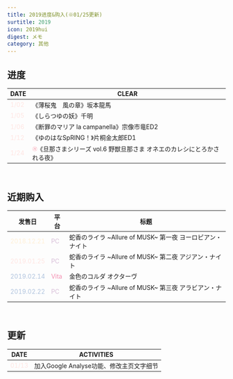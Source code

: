 ```yaml
---
title: 2019进度&购入(※01/25更新)
surtitle: 2019
icon: 2019hui
digest: メモ
category: 其他
---
```


## 进度

| DATE                              | CLEAR                                                        |
| --------------------------------- | ------------------------------------------------------------ |
| <font color="#FFE4E1">1/02</font> | 《薄桜鬼　風の章》坂本龍馬                                   |
| <font color="#FFE4E1">1/05</font> | 《しらつゆの妖》千明                                         |
| <font color="#FFE4E1">1/06</font> | 《断罪のマリア la campanella》宗像市竜ED2                    |
| <font color="#FFE4E1">1/12</font> | 《ゆのはなSpRING！》片桐金太郎ED1                            |
| <font color="#FFE4E1">1/24</font> | <img src="/assets/img/18x.png" width="2.5%">《旦那さまシリーズ vol.6 野獣旦那さま オネエのカレシにとろかされる夜》 |

<br>

## 近期购入

| 发售日                                  | 平台                              | 标题                                                      |
| --------------------------------------- | --------------------------------- | --------------------------------------------------------- |
| <font color="#FFEFD5">2018.12.21</font> | <font color="#D8BFD8">PC</font>   | 蛇香のライラ ~Allure of MUSK~ 第一夜 ヨーロピアン・ナイト |
| <font color="#FFE4E1">2019.01.25</font> | <font color="#D8BFD8">PC</font>   | 蛇香のライラ ~Allure of MUSK~ 第二夜 アジアン・ナイト     |
| <font color="#B0C4DE">2019.02.14</font> | <font color="#F48Fb1">Vita</font> | 金色のコルダ オクターヴ                                   |
| <font color="#B0C4DE">2019.02.22</font> | <font color="#D8BFD8">PC</font>   | 蛇香のライラ ~Allure of MUSK~ 第三夜 アラビアン・ナイト   |

<br>

## 更新

| DATE                               | ACTIVITIES                               |
| ---------------------------------- | ---------------------------------------- |
| <font color="#FFE4E1">01/13</font> | 加入Google Analyse功能、修改主页文字细节 |